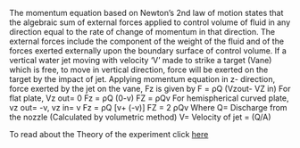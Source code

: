 The momentum equation based on Newton’s 2nd law of motion states that the algebraic sum of external forces applied to control volume of fluid in any direction equal to the rate of change of momentum in that direction. The external forces include the component of the weight of the fluid and of the forces exerted externally upon the boundary surface of control volume. If a vertical water jet moving with velocity ‘V’ made to strike a target (Vane) which is free, to move in vertical direction, force will be exerted on the target by the impact of jet. Applying momentum equation in z- direction, force exerted by the jet on the vane, Fz is given by F = ρQ (Vzout- VZ in) For flat plate, Vz out= 0 Fz = ρQ (0-v) FZ = ρQv For hemispherical curved plate, vz out= -v, vz in= v Fz = ρQ [v+ (-v)] FZ = 2 ρQv Where Q= Discharge from the nozzle (Calculated by volumetric method) V= Velocity of jet = (Q/A) 

To read about the Theory of the experiment click [here](docs/9.Jets.pdf)

